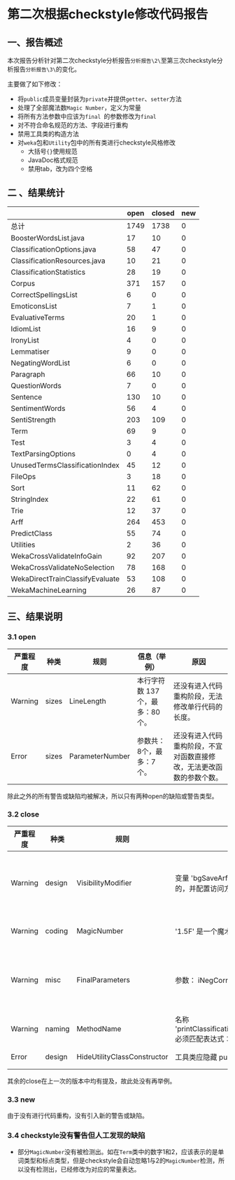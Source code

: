 # 第二次根据checkstyle修改代码报告



## 一、报告概述

本次报告分析针对第二次checkstyle分析报告`分析报告\2\`至第三次checkstyle分析报告`分析报告\3\`的变化。

主要做了如下修改：

+ 将`public`成员变量封装为`private`并提供`getter`、`setter`方法
+ 处理了全部魔法数`Magic Number`，定义为常量
+ 将所有方法参数中应该为`final `的参数修改为`final`
+ 对不符合命名规范的方法、字段进行重构
+ 禁用工具类的构造方法
+ 对`weka`包和`Utility`包中的所有类进行checkstyle风格修改
  + 大括号`{}`使用规范
  + JavaDoc格式规范
  + 禁用tab，改为四个空格



## 二 、结果统计

|                                 | open | closed | new  |
| ------------------------------- | ---- | ------ | ---- |
| 总计                            | 1749 | 1738   | 0    |
| BoosterWordsList.java           | 17   | 10     | 0    |
| ClassificationOptions.java      | 58   | 47     | 0    |
| ClassificationResources.java    | 10   | 21     | 0    |
| ClassificationStatistics        | 28   | 19     | 0    |
| Corpus                          | 371  | 157    | 0    |
| CorrectSpellingsList            | 6    | 0      | 0    |
| EmoticonsList                   | 7    | 1      | 0    |
| EvaluativeTerms                 | 20   | 1      | 0    |
| IdiomList                       | 16   | 9      | 0    |
| IronyList                       | 4    | 0      | 0    |
| Lemmatiser                      | 9    | 0      | 0    |
| NegatingWordList                | 6    | 0      | 0    |
| Paragraph                       | 66   | 10     | 0    |
| QuestionWords                   | 7    | 0      | 0    |
| Sentence                        | 130  | 10     | 0    |
| SentimentWords                  | 56   | 4      | 0    |
| SentiStrength                   | 203  | 109    | 0    |
| Term                            | 69   | 9      | 0    |
| Test                            | 3    | 4      | 0    |
| TextParsingOptions              | 0    | 4      | 0    |
| UnusedTermsClassificationIndex  | 45   | 12     | 0    |
| FileOps                         | 3    | 18     | 0    |
| Sort                            | 11   | 62     | 0    |
| StringIndex                     | 22   | 61     | 0    |
| Trie                            | 12   | 37     | 0    |
| Arff                            | 264  | 453    | 0    |
| PredictClass                    | 55   | 74     | 0    |
| Utilities                       | 2    | 36     | 0    |
| WekaCrossValidateInfoGain       | 92   | 207    | 0    |
| WekaCrossValidateNoSelection    | 78   | 168    | 0    |
| WekaDirectTrainClassifyEvaluate | 53   | 108    | 0    |
| WekaMachineLearning             | 26   | 87     | 0    |



## 三、结果说明

### 3.1 open

| 严重程度 | 种类  | 规则            | 信息（举例）                   | 原因                                                         |
| -------- | ----- | --------------- | ------------------------------ | ------------------------------------------------------------ |
| Warning  | sizes | LineLength      | 本行字符数 137个，最多：80个。 | 还没有进入代码重构阶段，无法修改单行代码的长度。             |
| Error    | sizes | ParameterNumber | 参数共： 8个，最多：7个。      | 还没有进入代码重构阶段，不宜对函数直接修改，无法更改函数的参数个数。 |

除此之外的所有警告或缺陷均被解决，所以只有两种open的缺陷或警告类型。



### 3.2 close

| 严重程度 | 种类   | 规则                        | 信息（举例）                                                 | 解决办法                                                     |
| -------- | ------ | --------------------------- | ------------------------------------------------------------ | ------------------------------------------------------------ |
| Warning  | design | VisibilityModifier          | 变量 'bgSaveArffAsCondensed' 应定义为 private 的，并配置访问方法。 | 将`public`的成员变量封装为`private`，并提供`getter`,`setter`方法 |
| Warning  | coding | MagicNumber                 | '1.5F' 是一个魔术数字（直接常数）。                          | 将MagicNumber声明为常量。                                    |
| Warning  | misc   | FinalParameters             | 参数： iNegCorrect 应定义为 final 的。                       | 直接添加`final`修饰符，如果会产生错误，利用局部变量接收参数的值。 |
| Warning  | naming | MethodName                  | 名称 'printClassificationResultsSummary_NOT_DONE' 必须匹配表达式： '^[a-z][a-zA-Z0-9]*$' 。 | 按照规则重构方法名称。                                       |
| Error    | design | HideUtilityClassConstructor | 工具类应隐藏 public 构造器。                                 | 将构造器禁用。                                               |

其余的close在上一次的版本中均有提及，故此处没有再举例。

### 3.3 new

由于没有进行代码重构，没有引入新的警告或缺陷。

### 3.4 checkstyle没有警告但人工发现的缺陷

+ 部分`MagicNumber`没有被检测出。如在`Term`类中的数字1和2，应该表示的是单词类型和标点类型，但是checkstyle会自动忽略1与2的`MagicNumber`检测，所以没有检测出，已经修改为对应的常量表达。